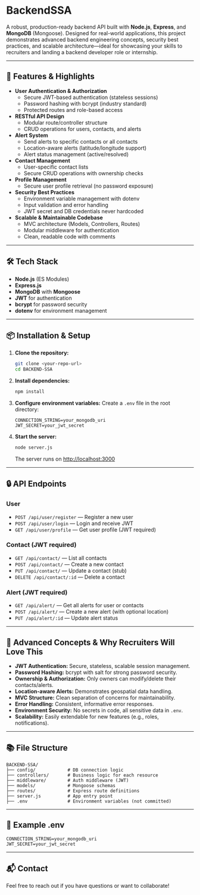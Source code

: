 # BackendSSA

A robust, production-ready backend API built with **Node.js**, **Express**, and **MongoDB** (Mongoose). Designed for real-world applications, this project demonstrates advanced backend engineering concepts, security best practices, and scalable architecture—ideal for showcasing your skills to recruiters and landing a backend developer role or internship.

---

## 🚀 Features & Highlights

- **User Authentication & Authorization**
  - Secure JWT-based authentication (stateless sessions)
  - Password hashing with bcrypt (industry standard)
  - Protected routes and role-based access
- **RESTful API Design**
  - Modular route/controller structure
  - CRUD operations for users, contacts, and alerts
- **Alert System**
  - Send alerts to specific contacts or all contacts
  - Location-aware alerts (latitude/longitude support)
  - Alert status management (active/resolved)
- **Contact Management**
  - User-specific contact lists
  - Secure CRUD operations with ownership checks
- **Profile Management**
  - Secure user profile retrieval (no password exposure)
- **Security Best Practices**
  - Environment variable management with dotenv
  - Input validation and error handling
  - JWT secret and DB credentials never hardcoded
- **Scalable & Maintainable Codebase**
  - MVC architecture (Models, Controllers, Routes)
  - Modular middleware for authentication
  - Clean, readable code with comments

---

## 🛠️ Tech Stack

- **Node.js** (ES Modules)
- **Express.js**
- **MongoDB** with **Mongoose**
- **JWT** for authentication
- **bcrypt** for password security
- **dotenv** for environment management

---

## 📦 Installation & Setup

1. **Clone the repository:**
   ```bash
   git clone <your-repo-url>
   cd BACKEND-SSA
   ```
2. **Install dependencies:**
   ```bash
   npm install
   ```
3. **Configure environment variables:**
   Create a `.env` file in the root directory:
   ```env
   CONNECTION_STRING=your_mongodb_uri
   JWT_SECRET=your_jwt_secret
   ```
4. **Start the server:**
   ```bash
   node server.js
   ```
   The server runs on [http://localhost:3000](http://localhost:3000)

---

## 🔒 API Endpoints

### User
- `POST /api/user/register` — Register a new user
- `POST /api/user/login` — Login and receive JWT
- `GET /api/user/profile` — Get user profile (JWT required)

### Contact (JWT required)
- `GET /api/contact/` — List all contacts
- `POST /api/contact/` — Create a new contact
- `PUT /api/contact/` — Update a contact (stub)
- `DELETE /api/contact/:id` — Delete a contact

### Alert (JWT required)
- `GET /api/alert/` — Get all alerts for user or contacts
- `POST /api/alert/` — Create a new alert (with optional location)
- `PUT /api/alert/:id` — Update alert status

---

## 🧠 Advanced Concepts & Why Recruiters Will Love This

- **JWT Authentication:** Secure, stateless, scalable session management.
- **Password Hashing:** bcrypt with salt for strong password security.
- **Ownership & Authorization:** Only owners can modify/delete their contacts/alerts.
- **Location-aware Alerts:** Demonstrates geospatial data handling.
- **MVC Structure:** Clean separation of concerns for maintainability.
- **Error Handling:** Consistent, informative error responses.
- **Environment Security:** No secrets in code, all sensitive data in `.env`.
- **Scalability:** Easily extendable for new features (e.g., roles, notifications).

---

## 📚 File Structure

```
BACKEND-SSA/
├── config/            # DB connection logic
├── controllers/       # Business logic for each resource
├── middleware/        # Auth middleware (JWT)
├── models/            # Mongoose schemas
├── routes/            # Express route definitions
├── server.js          # App entry point
├── .env               # Environment variables (not committed)
```

---

## 📝 Example .env

```
CONNECTION_STRING=your_mongodb_uri
JWT_SECRET=your_jwt_secret
```

---

## 📬 Contact
Feel free to reach out if you have questions or want to collaborate! 
